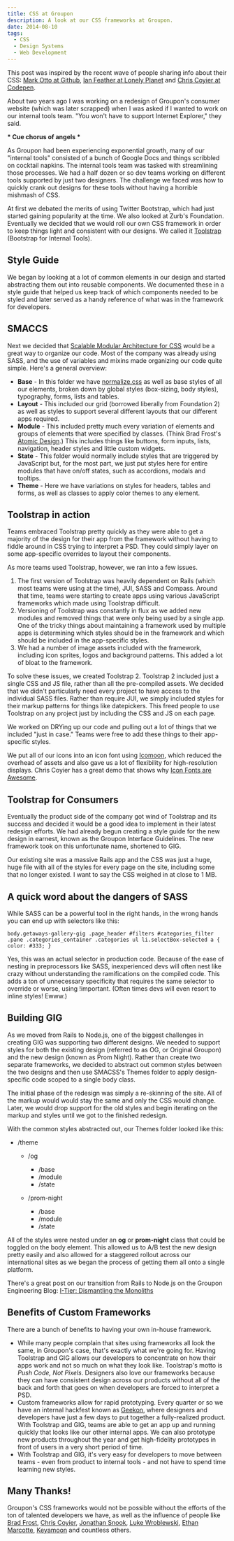 ```yaml
---
title: CSS at Groupon
description: A look at our CSS frameworks at Groupon.
date: 2014-08-10
tags:
  - CSS
  - Design Systems
  - Web Development
---
```

This post was inspired by the recent wave of people sharing info about their CSS: [Mark Otto at Github](http://markdotto.com/2014/07/23/githubs-css/), [Ian Feather at Lonely Planet](http://ianfeather.co.uk/css-at-lonely-planet/) and [Chris Coyier at Codepen](http://codepen.io/chriscoyier/blog/codepens-css).

About two years ago I was working on a redesign of Groupon's consumer website (which was later scrapped) when I was asked if I wanted to work on our internal tools team. "You won't have to support Internet Explorer," they said.

**\* Cue chorus of angels \***

As Groupon had been experiencing exponential growth, many of our "internal tools" consisted of a bunch of Google Docs and things scribbled on cocktail napkins. The internal tools team was tasked with streamlining those processes. We had a half dozen or so dev teams working on different tools supported by just two designers. The challenge we faced was how to quickly crank out designs for these tools without having a horrible mishmash of CSS.

At first we debated the merits of using Twitter Bootstrap, which had just started gaining popularity at the time. We also looked at Zurb's Foundation. Eventually we decided that we would roll our own CSS framework in order to keep things light and consistent with our designs. We called it [Toolstrap](https://speakerdeck.com/peruvianidol/toolstrap-a-css-framework-for-groupon-internal-tools) (Bootstrap for Internal Tools).

## Style Guide

We began by looking at a lot of common elements in our design and started abstracting them out into reusable components. We documented these in a style guide that helped us keep track of which components needed to be styled and later served as a handy reference of what was in the framework for developers.

## SMACCS

Next we decided that [Scalable Modular Architecture for CSS](https://smacss.com/) would be a great way to organize our code. Most of the company was already using SASS, and the use of variables and mixins made organizing our code quite simple. Here's a general overview:

* **Base** - In this folder we have [normalize.css](http://necolas.github.io/normalize.css/) as well as base styles of all our elements, broken down by global styles (box-sizing, body styles), typography, forms, lists and tables.
* **Layout** - This included our grid (borrowed liberally from Foundation 2) as well as styles to support several different layouts that our different apps required.
* **Module** - This included pretty much every variation of elements and groups of elements that were specified by classes. (Think Brad Frost's [Atomic Design](http://bradfrostweb.com/blog/post/atomic-web-design/).) This includes things like buttons, form inputs, lists, navigation, header styles and little custom widgets.
* **State** - This folder would normally include styles that are triggered by JavaScript but, for the most part, we just put styles here for entire modules that have on/off states, such as accordions, modals and tooltips.
* **Theme** - Here we have variations on styles for headers, tables and forms, as well as classes to apply color themes to any element.

## Toolstrap in action

Teams embraced Toolstrap pretty quickly as they were able to get a majority of the design for their app from the framework without having to fiddle around in CSS trying to interpret a PSD. They could simply layer on some app-specific overrides to layout their components.

As more teams used Toolstrap, however, we ran into a few issues.

1. The first version of Toolstrap was heavily dependent on Rails (which most teams were using at the time), JUI, SASS and Compass. Around that time, teams were starting to create apps using various JavaScript frameworks which made using Toolstrap difficult.
2. Versioning of Toolstrap was constantly in flux as we added new modules and removed things that were only being used by a single app. One of the tricky things about maintaining a framework used by multiple apps is determining which styles should be in the framework and which should be included in the app-specific styles.
3. We had a number of image assets included with the framework, including icon sprites, logos and background patterns. This added a lot of bloat to the framework.

To solve these issues, we created Toolstrap 2. Toolstrap 2 included just a single CSS and JS file, rather than all the pre-compiled assets. We decided that we didn't particularly need every project to have access to the individual SASS files. Rather than require JUI, we simply included styles for their markup patterns for things like datepickers. This freed people to use Toolstrap on any project just by including the CSS and JS on each page.

We worked on DRYing up our code and pulling out a lot of things that we included "just in case." Teams were free to add these things to their app-specific styles.

We put all of our icons into an icon font using [Icomoon](https://icomoon.io/), which reduced the overhead of assets and also gave us a lot of flexibility for high-resolution displays. Chris Coyier has a great demo that shows why [Icon Fonts are Awesome](http://css-tricks.com/examples/IconFont/).

## Toolstrap for Consumers

Eventually the product side of the company got wind of Toolstrap and its success and decided it would be a good idea to implement in their latest redesign efforts. We had already begun creating a style guide for the new design in earnest, known as the Groupon Interface Guidelines. The new framework took on this unfortunate name, shortened to GIG.

Our existing site was a massive Rails app and the CSS was just a huge, huge file with all of the styles for every page on the site, including some that no longer existed. I want to say the CSS weighed in at close to 1 MB.

## A quick word about the dangers of SASS

While SASS can be a powerful tool in the right hands, in the wrong hands you can end up with selectors like this:

`body.getaways-gallery-gig .page_header #filters #categories_filter .pane .categories_container .categories ul li.selectBox-selected a {
color: #333;
}`

Yes, this was an actual selector in production code. Because of the ease of nesting in preprocessors like SASS, inexperienced devs will often nest like crazy without understanding the ramifications on the compiled code. This adds a ton of unnecessary specificity that requires the same selector to override or worse, using !important. (Often times devs will even resort to inline styles! Ewww.)

## Building GIG

As we moved from Rails to Node.js, one of the biggest challenges in creating GIG was supporting two different designs. We needed to support styles for both the existing design (referred to as OG, or Original Groupon) and the new design (known as Prom Night). Rather than create two separate frameworks, we decided to abstract out common styles between the two designs and then use SMACSS's Themes folder to apply design-specific code scoped to a single body class.

The initial phase of the redesign was simply a re-skinning of the site. All of the markup would would stay the same and only the CSS would change. Later, we would drop support for the old styles and begin iterating on the markup and styles until we got to the finished redesign.

With the common styles abstracted out, our Themes folder looked like this:

* /theme

  * /og

    * /base
    * /module
    * /state
  * /prom-night

    * /base
    * /module
    * /state

All of the styles were nested under an **og** or **prom-night** class that could be toggled on the body element. This allowed us to A/B test the new design pretty easily and also allowed for a staggered rollout across our international sites as we began the process of getting them all onto a single platform.

There's a great post on our transition from Rails to Node.js on the Groupon Engineering Blog: [I-Tier: Dismantling the Monoliths](https://engineering.groupon.com/2013/misc/i-tier-dismantling-the-monoliths/)

## Benefits of Custom Frameworks

There are a bunch of benefits to having your own in-house framework.

* While many people complain that sites using frameworks all look the same, in Groupon's case, that's exactly what we're going for. Having Toolstrap and GIG allows our developers to concentrate on how their apps work and not so much on what they look like. Toolstrap's motto is *Push Code, Not Pixels*. Designers also love our frameworks because they can have consistent design across our products without all of the back and forth that goes on when developers are forced to interpret a PSD.
* Custom frameworks allow for rapid prototyping. Every quarter or so we have an internal hackfest known as [Geekon](https://engineering.groupon.com/2013/misc/bottoms-up-innovation-groupon-hosts-geekon-first-internal-tech-conference/), where designers and developers have just a few days to put together a fully-realized product. With Toolstrap and GIG, teams are able to get an app up and running quickly that looks like our other internal apps. We can also prototype new products throughout the year and get high-fidelity prototypes in front of users in a very short period of time.
* With Toolstrap and GIG, it's very easy for developers to move between teams - even from product to internal tools - and not have to spend time learning new styles.

## Many Thanks!

Groupon's CSS frameworks would not be possible without the efforts of the ton of talented developers we have, as well as the influence of people like [Brad Frost](http://bradfrostweb.com/), [Chris Coyier](http://chriscoyier.net/), [Jonathan Snook](http://snook.ca/), [Luke Wroblewski](http://www.lukew.com/), [Ethan Marcotte](http://ethanmarcotte.com/), [Keyamoon](http://keyamoon.com/) and countless others.